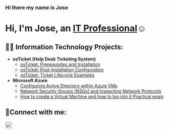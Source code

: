 ### Hi there my name is Jose
<h1>Hi, I'm Jose, an <a href="https://linkedin.com/in/Josh">IT Professional</a>☺</h1>

<h2>👨‍💻 Information Technology Projects:</h2>

- <b>osTicket (Help Desk Ticketing System)</b>
  - [osTicket: Prerequisites and Installation](https://github.com/Emanuel543/osticket-prereqs)
  - [osTicket: Post-Installation Configuration](https://github.com/Emanuel543/post-install-config)
  - [osTicket: Ticket Lifecycle Examples](https://github.com/Emanuel543/ticket-lifecycle)
- <b>Microsoft Azure</b>
  - [Configuring Active Directory within Azure VMs](https://github.com/Emanuel543/configure-ad)
  - [Network Security Groups (NSGs) and Inspecting Network Protocols](https://github.com/Emanuel543/azure-network-protocols)
  - [How to create a Virtual Machine and how to log into it Practical exam](https://github.com/Emanuel543/Practical-Exam)
<h2>🤳Connect with me:</h2>


[<img align="left" alt="Josh | LinkedIn" width="22px" src="https://cdn.jsdelivr.net/npm/simple-icons@v3/icons/linkedin.svg" />][linkedin]


[instagram]: https://www.instagram.com/Emanuel543
[linkedin]: https://linkedin.com/in/Josh
